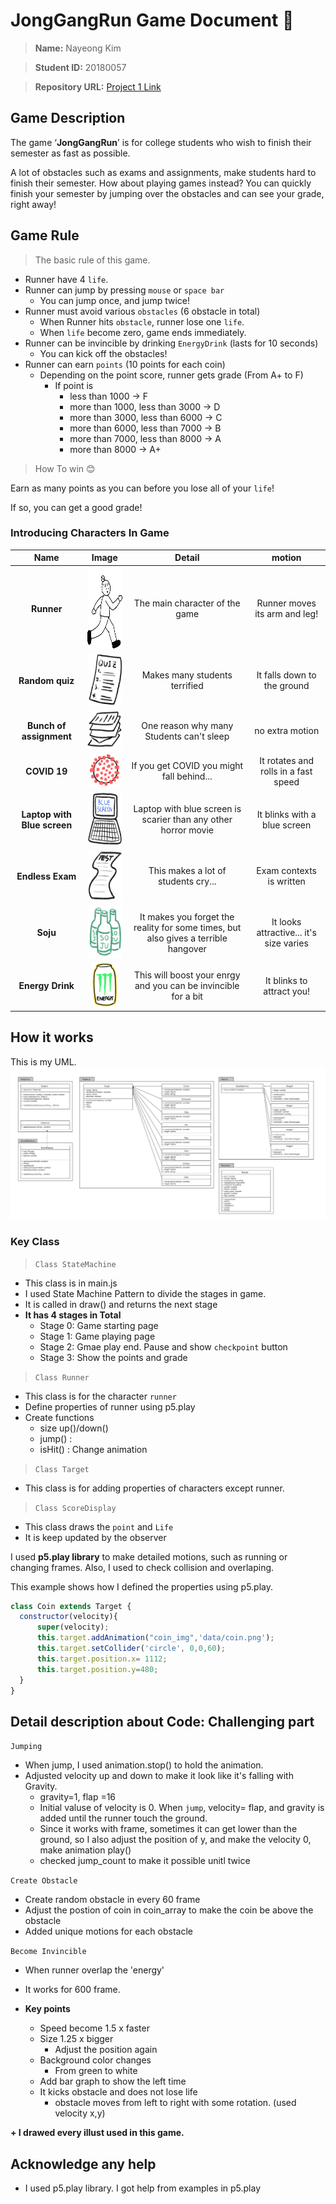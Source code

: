 # JongGangRun Game Document 🚀

>**Name:** Nayeong Kim

>**Student ID:** 20180057

>**Repository URL:** [Project 1 Link](http://git.prototyping.id/20180057/project1)


## Game Description 
The game ‘**JongGangRun**’ is for college students who wish to finish their semester as fast as possible.

A lot of obstacles such as exams and assignments, make students hard to finish their semester. How about playing games instead? You can quickly finish your semester by jumping over the obstacles and can see your grade, right away!

## Game Rule
> The basic rule of this game.

- Runner have 4 `life`.
- Runner can jump by pressing `mouse` or `space bar`
  - You can jump once, and jump twice!
- Runner must avoid various `obstacles` (6 obstacle in total)
  - When Runner hits `obstacle`, runner lose one `life`. 
  - When `life` become zero, game ends immediately.
- Runner can be invincible by drinking `EnergyDrink` (lasts for 10 seconds)
  - You can kick off the obstacles!
- Runner can earn `points` (10 points for each coin)
  - Depending on the point score, runner gets grade (From A+ to F)
    - If point is
      - less than 1000 → F
      - more than 1000, less than 3000 → D
      - more than 3000, less than 6000 → C
      - more than 6000, less than 7000 → B
      - more than 7000, less than 8000 → A
      - more than 8000 → A+

>How To win 😊

  Earn as many points as you can before you lose all of your `life`!

  If so, you can get a good grade!



### Introducing Characters In Game


| Name | Image | Detail | motion |
| :----: | :------: | :------: | :------: |
| **Runner** | <img src="data/run1.png" width="100" height="130"> | The main character of the game | Runner moves its arm and leg! |
| **Random quiz** | <img src="data/quiz.png" width="68" height="84"> | Makes many students terrified | It falls down to the ground |
| **Bunch of assignment** | <img src="data/hw.png" width="68" height="60"> | One reason why many Students can't sleep | no extra motion |
| **COVID 19** | <img src="data/COVID.png" width="50" height="53"> | If you get COVID you might fall behind... | It rotates and rolls in a fast speed |
| **Laptop with Blue screen**| <img src="data/computer.png" width="78" height="85"> | Laptop with blue screen is scarier than any other horror movie | It blinks with a blue screen |
| **Endless Exam** | <img src="data/test.png" width="80" height="80"> | This makes a lot of students cry... | Exam contexts is written |
| **Soju** | <img src="data/soju.png" width="68" height="84"> | It makes you forget the reality for some times, but also gives a terrible hangover | It looks attractive... it's size varies |
| **Energy Drink** | <img src="data/energy.png" width="40" height="70"> | This will boost your enrgy and you can be invincible for a bit | It blinks to attract you! |

## How it works
This is my UML.
![UML](data/UML.png)

### Key Class
  >`Class StateMachine`
  - This class is in main.js
  - I used State Machine Pattern to divide the stages in game.
  - It is called in draw() and returns the next stage
  - **It has 4 stages in Total**
    - Stage 0: Game starting page
    - Stage 1: Game playing page
    - Stage 2: Gmae play end. Pause and show `checkpoint` button
    - Stage 3: Show the points and grade
  

  >`Class Runner`
  - This class is for the character `runner`
  - Define properties of runner using p5.play
  - Create functions
    - size up()/down()
    - jump() :
    - isHit() : Change animation
  

  >`Class Target`
  - This class is for adding properties of characters except runner.
  

  >`Class ScoreDisplay`
  - This class draws the `point` and `Life`
  - It is keep updated by the observer



I used **p5.play library** to make detailed motions, such as running or changing frames. Also, I used to check collision and overlaping.

This example shows how I defined the properties using p5.play.

```js
class Coin extends Target {
  constructor(velocity){
      super(velocity);
      this.target.addAnimation("coin_img",'data/coin.png');
      this.target.setCollider('circle', 0,0,60);
      this.target.position.x= 1112;
      this.target.position.y=480;
  }
}
```


## Detail description about Code: Challenging part

`Jumping`
  - When jump, I used animation.stop() to hold the animation.
  - Adjusted velocity up and down to make it look like it's falling with Gravity.
    - gravity=1, flap =16
    - Initial valuse of velocity is 0. When `jump`, velocity= flap, and gravity is added until the runner touch the ground.
    - Since it works with frame, sometimes it can get lower than the ground, so I also adjust the position of y, and make the velocity 0, make animation play()
    - checked jump_count to make it possible unitl twice
  
`Create Obstacle`
  - Create random obstacle in every 60 frame
  - Adjust the postion of coin in coin_array to make the coin be above the obstacle
  - Added unique motions for each obstacle

`Become Invincible`
  - When runner overlap the 'energy'
  - It works for 600 frame.

  - **Key points**
    - Speed become 1.5 x faster
    - Size 1.25 x bigger
      - Adjust the position again
    - Background color changes
      - From green to white
    - Add bar graph to show the left time
    - It kicks obstacle and does not lose life
       - obstacle moves from left to right with some rotation. (used velocity x,y)
  

**+ I drawed every illust used in this game.**

## Acknowledge any help
- I used p5.play library. I got help from examples in p5.play
